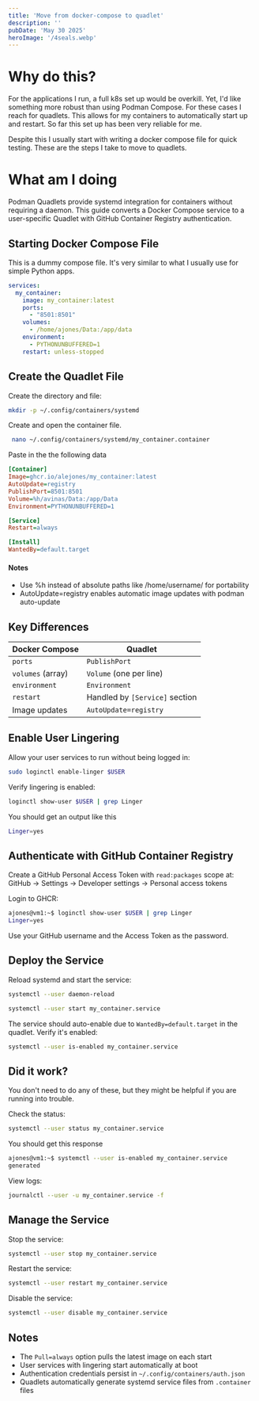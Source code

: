 ```yaml
---
title: 'Move from docker-compose to quadlet'
description: ''
pubDate: 'May 30 2025'
heroImage: '/4seals.webp'
---
```

# Why do this?
For the applications I run, a full k8s set up would be overkill. Yet, I'd like something more robust than using Podman Compose. For these cases I reach for quadlets.
This allows for my containers to automatically start up and restart. So far this set up has been very reliable for me.

Despite this I usually start with writing a docker compose file for quick testing. These are the steps I take to move to quadlets.

# What am I doing

Podman Quadlets provide systemd integration for containers without requiring a daemon. This guide converts a Docker Compose service to a user-specific Quadlet with GitHub Container Registry authentication.

## Starting Docker Compose File
This is a dummy compose file. It's very similar to what I usually use for simple Python apps.

```yaml
services:
  my_container:
    image: my_container:latest
    ports:
      - "8501:8501"
    volumes:
      - /home/ajones/Data:/app/data
    environment:
      - PYTHONUNBUFFERED=1
    restart: unless-stopped
```

## Create the Quadlet File

Create the directory and file:

```bash
mkdir -p ~/.config/containers/systemd
```

Create and open the container file. 
```bash
 nano ~/.config/containers/systemd/my_container.container
```

Paste in the the following data

```ini
[Container]
Image=ghcr.io/alejones/my_container:latest
AutoUpdate=registry
PublishPort=8501:8501
Volume=%h/avinas/Data:/app/Data
Environment=PYTHONUNBUFFERED=1

[Service]
Restart=always

[Install]
WantedBy=default.target
```
#### Notes 
- Use %h instead of absolute paths like /home/username/ for portability
- AutoUpdate=registry enables automatic image updates with podman auto-update

## Key Differences

| Docker Compose | Quadlet |
|----------------|---------|
| `ports` | `PublishPort` |
| `volumes` (array) | `Volume` (one per line) |
| `environment` | `Environment` |
| `restart` | Handled by `[Service]` section |
| Image updates | `AutoUpdate=registry` |


## Enable User Lingering

Allow your user services to run without being logged in:

```bash
sudo loginctl enable-linger $USER
```

Verify lingering is enabled:

```bash
loginctl show-user $USER | grep Linger
```

You should get an output like this
```bash
Linger=yes
```

## Authenticate with GitHub Container Registry

Create a GitHub Personal Access Token with `read:packages` scope at: GitHub → Settings → Developer settings → Personal access tokens

Login to GHCR:

```bash
ajones@vm1:~$ loginctl show-user $USER | grep Linger
Linger=yes
```

Use your GitHub username and the Access Token as the password.

## Deploy the Service

Reload systemd and start the service:

```bash
systemctl --user daemon-reload
```

```bash
systemctl --user start my_container.service
```

The service should auto-enable due to `WantedBy=default.target` in the quadlet. Verify it's enabled:

```bash
systemctl --user is-enabled my_container.service
```

## Did it work?

You don't need to do any of these, but they might be helpful if you are running into trouble.

Check the status:

```bash
systemctl --user status my_container.service
```

You should get this response
```bash
ajones@vm1:~$ systemctl --user is-enabled my_container.service
generated
```


View logs:

```bash
journalctl --user -u my_container.service -f
```

## Manage the Service

Stop the service:

```bash
systemctl --user stop my_container.service
```

Restart the service:

```bash
systemctl --user restart my_container.service
```

Disable the service:

```bash
systemctl --user disable my_container.service
```

## Notes

- The `Pull=always` option pulls the latest image on each start
- User services with lingering start automatically at boot
- Authentication credentials persist in `~/.config/containers/auth.json`
- Quadlets automatically generate systemd service files from `.container` files